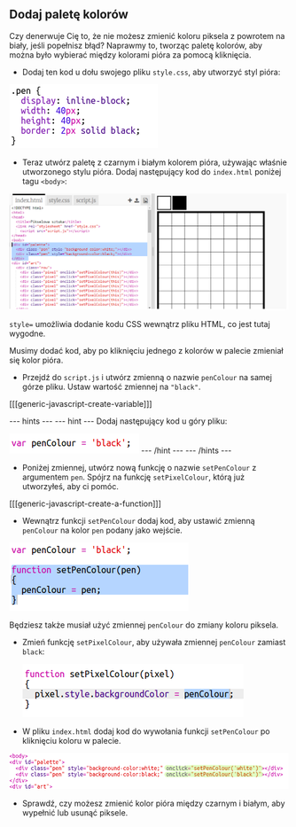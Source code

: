 ## Dodaj paletę kolorów

Czy denerwuje Cię to, że nie możesz zmienić koloru piksela z powrotem na biały, jeśli popełnisz błąd? Naprawmy to, tworząc paletę kolorów, aby można było wybierać między kolorami pióra za pomocą kliknięcia.

+ Dodaj ten kod u dołu swojego pliku `style.css`, aby utworzyć styl pióra:

![zrzut ekranu](images/pixel-art-pen.png)

+ Teraz utwórz paletę z czarnym i białym kolorem pióra, używając właśnie utworzonego stylu pióra. Dodaj następujący kod do `index.html` poniżej tagu `<body>`:

![zrzut ekranu](images/pixel-art-palette.png)

`style=` umożliwia dodanie kodu CSS wewnątrz pliku HTML, co jest tutaj wygodne.

Musimy dodać kod, aby po kliknięciu jednego z kolorów w palecie zmieniał się kolor pióra.

+ Przejdź do `script.js` i utwórz zmienną o nazwie `penColour` na samej górze pliku. Ustaw wartość zmiennej na `"black"`.

[[[generic-javascript-create-variable]]]

\--- hints \--- \--- hint \--- Dodaj następujący kod u góry pliku:

![zrzut ekranu](images/pixel-art-pencolour.png) \--- /hint \--- \--- /hints \---

+ Poniżej zmiennej, utwórz nową funkcję o nazwie `setPenColour` z argumentem `pen`. Spójrz na funkcję `setPixelColour`, którą już utworzyłeś, aby ci pomóc.

[[[generic-javascript-create-a-function]]]

+ Wewnątrz funkcji `setPenColour` dodaj kod, aby ustawić zmienną `penColour` na kolor `pen` podany jako wejście.

![zrzut ekranu](images/pixel-art-set-pen.png)

Będziesz także musiał użyć zmiennej `penColour` do zmiany koloru piksela.

+ Zmień funkcję `setPixelColour`, aby używała zmiennej `penColour` zamiast `black`:
    
    ![zrzut ekranu](images/pixel-art-use-pen.png)

+ W pliku `index.html` dodaj kod do wywołania funkcji `setPenColour` po kliknięciu koloru w palecie.

![zrzut ekranu](images/pixel-art-palette-onclick.png)

+ Sprawdź, czy możesz zmienić kolor pióra między czarnym i białym, aby wypełnić lub usunąć piksele.